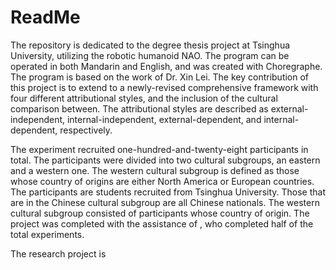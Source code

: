 # ReadMe
The repository is dedicated to the degree thesis project at Tsinghua University, utilizing the robotic humanoid NAO. The program can be operated in both Mandarin and English, and was created with Choregraphe. The program is based on the work of Dr. Xin Lei. The key contribution of this project is to extend to a newly-revised comprehensive framework with four different attributional styles, and the inclusion of the cultural comparison between. The attributional styles are described as external-independent, internal-independent, external-dependent, and internal-dependent, respectively. 

The experiment recruited one-hundred-and-twenty-eight participants in total. The participants were divided into two cultural subgroups, an eastern and a western one. The western cultural subgroup is defined as those whose country of origins are either North America or European countries. The participants are students recruited from Tsinghua University. Those that are in the Chinese cultural subgroup are all Chinese nationals. The western cultural subgroup consisted of participants whose country of origin. The project was completed with the assistance of , who completed half of the total experiments.

The research project is
